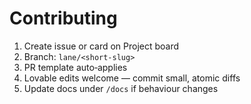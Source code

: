 # Contributing

1. Create issue or card on Project board
2. Branch: `lane/<short‑slug>`
3. PR template auto‑applies
4. Lovable edits welcome — commit small, atomic diffs
5. Update docs under `/docs` if behaviour changes
